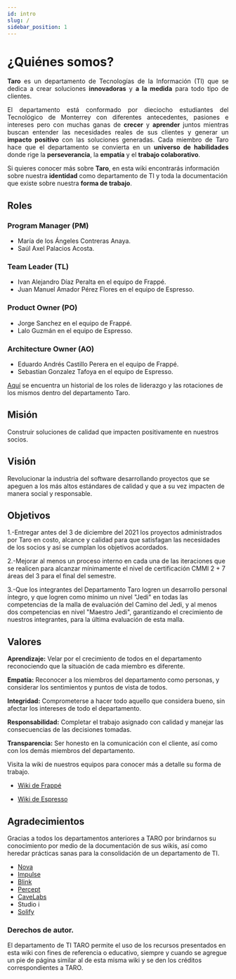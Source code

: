 ```yaml
---
id: intro
slug: /
sidebar_position: 1
---
```


# ¿Quiénes somos?

<div class="warning" style={{padding: '1em', backgroundColor:'#EAE3F6', color: '#000000', borderRadius:'5px 35px'}}>
<span>
<p align="justify" style={{marginLeft: '1em', marginRight: '1em', fontSize: '17px'}}>
  <b>Taro</b> es un departamento de Tecnologías de la Información (TI) que se dedica a crear soluciones <b>innovadoras</b> y <b>a la medida</b> para todo tipo de clientes.</p>
<p align="justify" style={{marginLeft: '1em', marginRight: '1em', fontSize: '17px'}}>
El departamento está conformado por dieciocho estudiantes del Tecnológico de Monterrey con diferentes antecedentes, pasiones e intereses pero con muchas ganas de <b>crecer</b> y <b>aprender</b> juntos mientras buscan entender las necesidades reales de sus clientes y generar un <b>impacto positivo</b> con las soluciones generadas. 
    Cada miembro de Taro hace que el departamento se convierta en un <b>universo de habilidades</b> donde rige la <b>perseverancia</b>, la <b>empatía</b> y el <b>trabajo colaborativo</b>.
</p>
</span>
</div>
<p style={{marginLeft: '1em', marginTop: '2em', fontSize: '15px'}}>
Si quieres conocer más sobre <b>Taro</b>, en esta wiki encontrarás información sobre nuestra <b>identidad</b> como departamento de TI y toda la documentación que existe sobre nuestra <b>forma de trabajo</b>.
</p>

## Roles

### Program Manager (PM)

- María de los Ángeles Contreras Anaya.
- Saúl Axel Palacios Acosta.

### Team Leader (TL)

- Ivan Alejandro Díaz Peralta en el equipo de Frappé.
- Juan Manuel Amador Pérez Flores en el equipo de Espresso.

### Product Owner (PO)

- Jorge Sanchez en el equipo de Frappé.
- Lalo Guzmán en el equipo de Espresso.

### Architecture Owner (AO)

- Eduardo Andrés Castillo Perera en el equipo de Frappé.
- Sebastian Gonzalez Tafoya en el equipo de Espresso.

[Aquí](https://docs.google.com/spreadsheets/d/1naF2ckYlDvAIQoa3ptkEfBDong-dnMHzKCRtS0vz6x8/edit#gid=0) se encuentra un historial de los roles de liderazgo y las rotaciones de los mismos dentro del departamento Taro.

## Misión

Construir soluciones de calidad que impacten positivamente en nuestros socios.

## Visión

Revolucionar la industria del software desarrollando proyectos que se apeguen a los más altos estándares de calidad y que a su vez impacten de manera social y responsable.

## Objetivos

1.-Entregar antes del 3 de diciembre del 2021 los proyectos administrados por Taro en costo, alcance y calidad para que satisfagan las necesidades de los socios y así se cumplan los objetivos acordados.

2.-Mejorar al menos un proceso interno en cada una de las iteraciones que se realicen para alcanzar mínimamente el nivel de certificación CMMI 2 + 7 áreas del 3 para el final del semestre.

3.-Que los integrantes del Departamento Taro logren un desarrollo personal íntegro, y que logren como mínimo un nivel "Jedi" en todas las competencias de la malla de evaluación del Camino del Jedi, y al menos dos competencias en nivel "Maestro Jedi", garantizando el crecimiento de nuestros integrantes, para la última evaluación de esta malla.

## Valores

**Aprendizaje:** Velar por el crecimiento de todos en el departamento reconociendo que la situación de cada miembro es diferente.

**Empatía:** Reconocer a los miembros del departamento como personas, y considerar los sentimientos y puntos de vista de todos.

**Integridad:** Comprometerse a hacer todo aquello que considera bueno, sin afectar los intereses de todo el departamento.

**Responsabilidad:** Completar el trabajo asignado con calidad y manejar las consecuencias de las decisiones tomadas.

**Transparencia:** Ser honesto en la comunicación con el cliente, así como con los demás miembros del departamento.

<p style={{fontSize: '17px', marginLeft: '1em', marginTop: '2em'}}>
Visita la wiki de nuestros equipos para conocer más a detalle su forma de trabajo.
</p>

- [Wiki de Frappé](https://taro-it.github.io/frappe/)

- [Wiki de Espresso](https://taro-it.github.io/Espresso_doc/)

## Agradecimientos

Gracias a todos los departamentos anteriores a TARO por brindarnos su conocimiento por medio de la documentación de sus wikis, así como heredar prácticas sanas para la consolidación de un departamento de TI.

- [Nova](https://github.com/novaDepto/Nova/wiki)
- [Impulse](https://impulse-semestrei.github.io/)
- [Blink](https://bitbucket.org/KaryRs/blink_wiki/wiki/Home)
- [Percept](https://github.com/97joaquinhr/Percept/wiki)
- [CaveLabs](https://github.com/CaveLabs-1/Wiki)
- Studio i
- [Solify](https://github.com/Solify-IT/docs/wiki)

### Derechos de autor.

El departamento de TI TARO permite el uso de los recursos presentados en esta wiki con fines de referencia o educativo, siempre y cuando se agregue un pie de página similar al de esta misma wiki y se den los créditos correspondientes a TARO.
